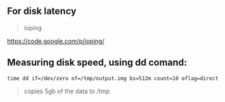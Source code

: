 For disk latency
-------------

> ioping 

https://code.google.com/p/ioping/


Measuring disk speed, using dd comand:
------------

`time dd if=/dev/zero of=/tmp/output.img bs=512m count=10 oflag=direct
`
> copies 5gb of the data to /tmp
